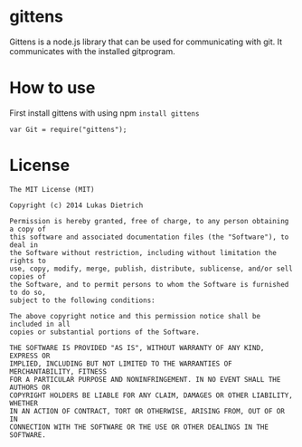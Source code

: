 gittens
=======

Gittens is a node.js library that can be used for communicating with git.
It communicates with the installed gitprogram.

How to use
==========

First install gittens with using npm ```install gittens```
   
    var Git = require("gittens");

License
=======

```
The MIT License (MIT)

Copyright (c) 2014 Lukas Dietrich

Permission is hereby granted, free of charge, to any person obtaining a copy of
this software and associated documentation files (the "Software"), to deal in
the Software without restriction, including without limitation the rights to
use, copy, modify, merge, publish, distribute, sublicense, and/or sell copies of
the Software, and to permit persons to whom the Software is furnished to do so,
subject to the following conditions:

The above copyright notice and this permission notice shall be included in all
copies or substantial portions of the Software.

THE SOFTWARE IS PROVIDED "AS IS", WITHOUT WARRANTY OF ANY KIND, EXPRESS OR
IMPLIED, INCLUDING BUT NOT LIMITED TO THE WARRANTIES OF MERCHANTABILITY, FITNESS
FOR A PARTICULAR PURPOSE AND NONINFRINGEMENT. IN NO EVENT SHALL THE AUTHORS OR
COPYRIGHT HOLDERS BE LIABLE FOR ANY CLAIM, DAMAGES OR OTHER LIABILITY, WHETHER
IN AN ACTION OF CONTRACT, TORT OR OTHERWISE, ARISING FROM, OUT OF OR IN
CONNECTION WITH THE SOFTWARE OR THE USE OR OTHER DEALINGS IN THE SOFTWARE.
```
